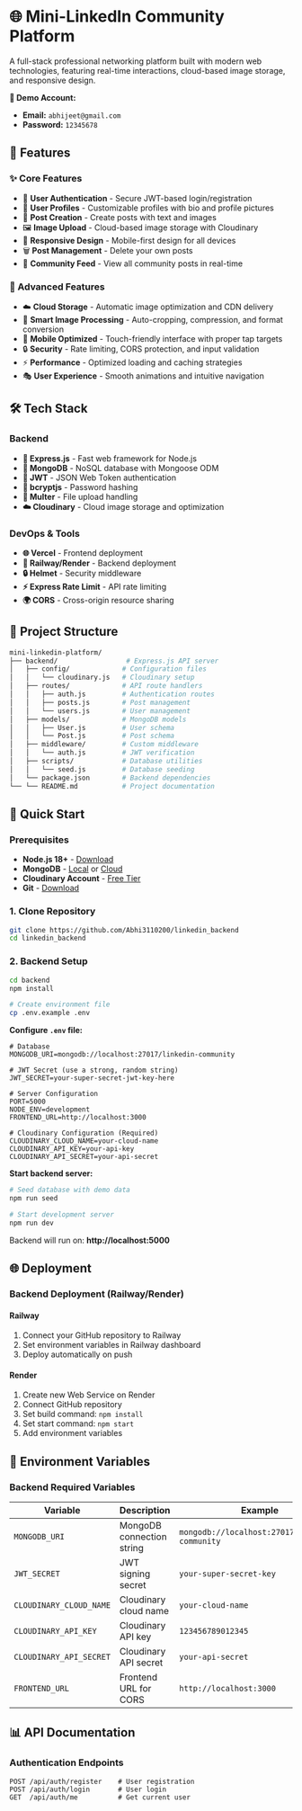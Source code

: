 # 🌐 Mini-LinkedIn Community Platform

A full-stack professional networking platform built with modern web technologies, featuring real-time interactions, cloud-based image storage, and responsive design.

**👤 Demo Account:**
- **Email:** `abhijeet@gmail.com`
- **Password:** `12345678`

## 📱 Features

### ✨ Core Features
- 🔐 **User Authentication** - Secure JWT-based login/registration
- 👤 **User Profiles** - Customizable profiles with bio and profile pictures
- 📝 **Post Creation** - Create posts with text and images
- 🖼️ **Image Upload** - Cloud-based image storage with Cloudinary
- 📱 **Responsive Design** - Mobile-first design for all devices
- 🗑️ **Post Management** - Delete your own posts
- 👥 **Community Feed** - View all community posts in real-time

### 🎯 Advanced Features
- ☁️ **Cloud Storage** - Automatic image optimization and CDN delivery
- 🎨 **Smart Image Processing** - Auto-cropping, compression, and format conversion
- 📱 **Mobile Optimized** - Touch-friendly interface with proper tap targets
- 🔒 **Security** - Rate limiting, CORS protection, and input validation
- ⚡ **Performance** - Optimized loading and caching strategies
- 🎭 **User Experience** - Smooth animations and intuitive navigation

## 🛠️ Tech Stack

### Backend
- **🚀 Express.js** - Fast web framework for Node.js
- **🍃 MongoDB** - NoSQL database with Mongoose ODM
- **🔑 JWT** - JSON Web Token authentication
- **🔐 bcryptjs** - Password hashing
- **📁 Multer** - File upload handling
- **☁️ Cloudinary** - Cloud image storage and optimization

### DevOps & Tools
- **🌐 Vercel** - Frontend deployment
- **🚂 Railway/Render** - Backend deployment
- **🔒 Helmet** - Security middleware
- **⚡ Express Rate Limit** - API rate limiting
- **🌍 CORS** - Cross-origin resource sharing

## 📁 Project Structure

```bash
mini-linkedin-platform/
├── backend/                 # Express.js API server
│   ├── config/             # Configuration files
│   │   └── cloudinary.js   # Cloudinary setup
│   ├── routes/             # API route handlers
│   │   ├── auth.js         # Authentication routes
│   │   ├── posts.js        # Post management
│   │   └── users.js        # User management
│   ├── models/             # MongoDB models
│   │   ├── User.js         # User schema
│   │   └── Post.js         # Post schema
│   ├── middleware/         # Custom middleware
│   │   └── auth.js         # JWT verification
│   ├── scripts/            # Database utilities
│   │   └── seed.js         # Database seeding
│   └── package.json        # Backend dependencies
└── └── README.md           # Project documentation
```

## 🚀 Quick Start

### Prerequisites
- **Node.js 18+** - [Download](https://nodejs.org/)
- **MongoDB** - [Local](https://www.mongodb.com/try/download/community) or [Cloud](https://www.mongodb.com/cloud/atlas)
- **Cloudinary Account** - [Free Tier](https://cloudinary.com/users/register/free)
- **Git** - [Download](https://git-scm.com/)

### 1. Clone Repository
```bash
git clone https://github.com/Abhi3110200/linkedin_backend
cd linkedin_backend
```

### 2. Backend Setup
```bash
cd backend  
npm install

# Create environment file
cp .env.example .env
```

**Configure `.env` file:**
```env
# Database
MONGODB_URI=mongodb://localhost:27017/linkedin-community

# JWT Secret (use a strong, random string)
JWT_SECRET=your-super-secret-jwt-key-here

# Server Configuration
PORT=5000
NODE_ENV=development
FRONTEND_URL=http://localhost:3000

# Cloudinary Configuration (Required)
CLOUDINARY_CLOUD_NAME=your-cloud-name
CLOUDINARY_API_KEY=your-api-key
CLOUDINARY_API_SECRET=your-api-secret
```

**Start backend server:**
```bash
# Seed database with demo data
npm run seed

# Start development server
npm run dev
```

Backend will run on: **http://localhost:5000**

## 🌐 Deployment

### Backend Deployment (Railway/Render)

#### Railway
1. Connect your GitHub repository to Railway
2. Set environment variables in Railway dashboard
3. Deploy automatically on push

#### Render
1. Create new Web Service on Render
2. Connect GitHub repository
3. Set build command: `npm install`
4. Set start command: `npm start`
5. Add environment variables

## 🔧 Environment Variables

### Backend Required Variables
| Variable | Description | Example |
|----------|-------------|---------|
| `MONGODB_URI` | MongoDB connection string | `mongodb://localhost:27017/linkedin-community` |
| `JWT_SECRET` | JWT signing secret | `your-super-secret-key` |
| `CLOUDINARY_CLOUD_NAME` | Cloudinary cloud name | `your-cloud-name` |
| `CLOUDINARY_API_KEY` | Cloudinary API key | `123456789012345` |
| `CLOUDINARY_API_SECRET` | Cloudinary API secret | `your-api-secret` |
| `FRONTEND_URL` | Frontend URL for CORS | `http://localhost:3000` |

## 📊 API Documentation

### Authentication Endpoints
```http
POST /api/auth/register    # User registration
POST /api/auth/login       # User login
GET  /api/auth/me          # Get current user
